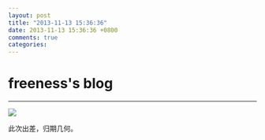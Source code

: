 ```yaml
---
layout: post
title: "2013-11-13 15:36:36"
date: 2013-11-13 15:36:36 +0800
comments: true
categories: 
---
```


# freeness's blog

----------

![](http://okqmqrbgo.bkt.clouddn.com/201311131536361.jpg)

>
此次出差，归期几何。